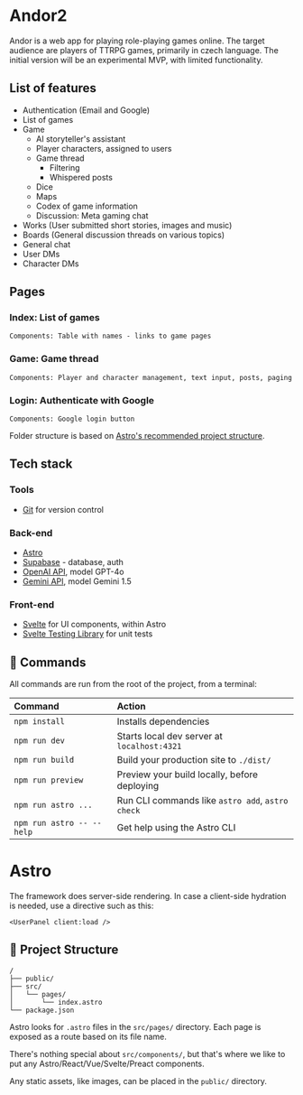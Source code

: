 
# Andor2

Andor is a web app for playing role-playing games online.
The target audience are players of TTRPG games, primarily in czech language.
The initial version will be an experimental MVP, with limited functionality.

## List of features
  - Authentication (Email and Google)
  - List of games
  - Game
    - AI storyteller's assistant
    - Player characters, assigned to users
    - Game thread
      - Filtering
      - Whispered posts
    - Dice
    - Maps
    - Codex of game information
    - Discussion: Meta gaming chat
  - Works (User submitted short stories, images and music)
  - Boards (General discussion threads on various topics)
  - General chat
  - User DMs
  - Character DMs

## Pages

  ### Index: List of games
    Components: Table with names - links to game pages

  ### Game: Game thread
    Components: Player and character management, text input, posts, paging

  ### Login: Authenticate with Google
    Components: Google login button

  Folder structure is based on [Astro's recommended project structure](https://docs.astro.build/en/core-concepts/project-structure).

## Tech stack

  ### Tools
  - [Git](https://git-scm.com) for version control

  ### Back-end
  - [Astro](https://docs.astro.build)
  - [Supabase](https://supabase.com) - database, auth
  - [OpenAI API](https://openai.com/blog/openai-api/), model GPT-4o
  - [Gemini API](https://ai.google.dev/gemini-api), model Gemini 1.5

  ### Front-end
  - [Svelte](https://svelte.dev) for UI components, within Astro
  - [Svelte Testing Library](https://testing-library.com/docs/svelte-testing-library/intro) for unit tests

## 🧞 Commands

All commands are run from the root of the project, from a terminal:

| Command                   | Action                                           |
| :-------------------------| :----------------------------------------------- |
| `npm install`             | Installs dependencies                            |
| `npm run dev`             | Starts local dev server at `localhost:4321`      |
| `npm run build`           | Build your production site to `./dist/`          |
| `npm run preview`         | Preview your build locally, before deploying     |
| `npm run astro ...`       | Run CLI commands like `astro add`, `astro check` |
| `npm run astro -- --help` | Get help using the Astro CLI                     |

# Astro

The framework does server-side rendering. In case a client-side hydration is needed, use a directive such as this:
```
<UserPanel client:load />
```

## 🚀 Project Structure

```text
/
├── public/
├── src/
│   └── pages/
│       └── index.astro
└── package.json
```

Astro looks for `.astro` files in the `src/pages/` directory. Each page is exposed as a route based on its file name.

There's nothing special about `src/components/`, but that's where we like to put any Astro/React/Vue/Svelte/Preact components.

Any static assets, like images, can be placed in the `public/` directory.
